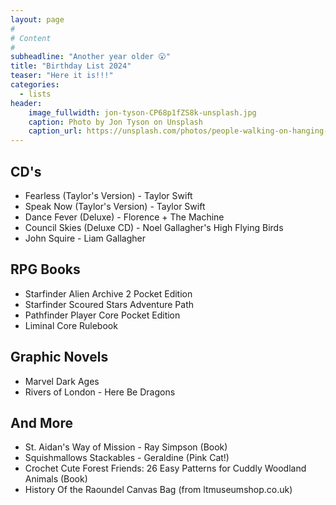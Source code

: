 ```yaml
---
layout: page
#
# Content
#
subheadline: "Another year older 😮"
title: "Birthday List 2024"
teaser: "Here it is!!!"
categories:
  - lists
header:
    image_fullwidth: jon-tyson-CP68p1fZS8k-unsplash.jpg
    caption: Photo by Jon Tyson on Unsplash
    caption_url: https://unsplash.com/photos/people-walking-on-hanging-bridge-during-daytime-CP68p1fZS8k?utm_content=creditCopyText&utm_medium=referral&utm_source=unsplash
---
```

## CD's
- Fearless (Taylor's Version) - Taylor Swift
- Speak Now (Taylor's Version) - Taylor Swift
- Dance Fever (Deluxe) - Florence + The Machine
- Council Skies (Deluxe CD) - Noel Gallagher's High Flying Birds
- John Squire - Liam Gallagher

## RPG Books
- Starfinder Alien Archive 2 Pocket Edition
- Starfinder Scoured Stars Adventure Path
- Pathfinder Player Core Pocket Edition
- Liminal Core Rulebook

## Graphic Novels
- Marvel Dark Ages
- Rivers of London - Here Be Dragons

## And More
- St. Aidan's Way of Mission - Ray Simpson (Book)
- Squishmallows Stackables - Geraldine (Pink Cat!)
- Crochet Cute Forest Friends: 26 Easy Patterns for Cuddly Woodland Animals (Book)
- History Of the Raoundel Canvas Bag (from ltmuseumshop.co.uk)